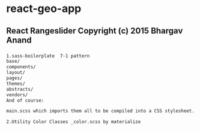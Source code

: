 # react-geo-app
## React Rangeslider Copyright (c) 2015 Bhargav Anand

###
``` markdown
1.sass-boilerplate  7-1 pattern
base/
components/
layout/
pages/
themes/
abstracts/
vendors/
And of course:

main.scss which imports them all to be compiled into a CSS stylesheet.

2.Utility Color Classes _color.scss by materialize
```
